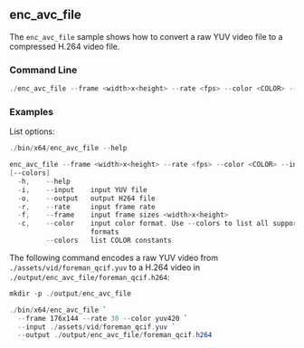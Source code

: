 ## enc_avc_file

The `enc_avc_file` sample shows how to convert a raw YUV video file to a compressed H.264 video file.   

### Command Line

```powershell
./enc_avc_file --frame <width>x<height> --rate <fps> --color <COLOR> --input <file.yuv> --output <file.h264> [--colors] [--help]
```

###	Examples

List options:

```powershell
./bin/x64/enc_avc_file --help

enc_avc_file --frame <width>x<height> --rate <fps> --color <COLOR> --input <file.yuv> --output <file.h264>
[--colors]
  -h,    --help
  -i,    --input    input YUV file
  -o,    --output   output H264 file
  -r,    --rate     input frame rate
  -f,    --frame    input frame sizes <width>x<height>
  -c,    --color    input color format. Use --colors to list all supported color
                    formats
         --colors   list COLOR constants
```

The following command encodes a raw YUV video from `./assets/vid/foreman_qcif.yuv` to a H.264 video in `./output/enc_avc_file/foreman_qcif.h264`:
  
```powershell
mkdir -p ./output/enc_avc_file

./bin/x64/enc_avc_file `
  --frame 176x144 --rate 30 --color yuv420 `
  --input ./assets/vid/foreman_qcif.yuv `
  --output ./output/enc_avc_file/foreman_qcif.h264
```

